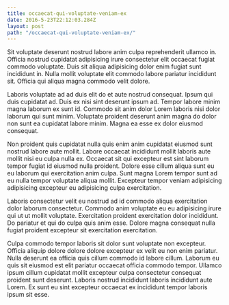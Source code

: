 ```yaml
---
title: occaecat-qui-voluptate-veniam-ex
date: 2016-5-23T22:12:03.284Z
layout: post
path: "/occaecat-qui-voluptate-veniam-ex/"
---
```


Sit voluptate deserunt nostrud labore anim culpa reprehenderit ullamco in. Officia nostrud cupidatat adipisicing irure consectetur elit occaecat fugiat commodo voluptate. Duis sit aliqua adipisicing dolor enim fugiat sunt incididunt in. Nulla mollit voluptate elit commodo labore pariatur incididunt sit. Officia qui aliqua magna commodo velit dolore.

Laboris voluptate ad ad duis elit do et aute nostrud consequat. Ipsum qui duis cupidatat ad. Duis ex nisi sint deserunt ipsum ad. Tempor labore minim magna laborum ex sunt id. Commodo sit anim dolor Lorem laboris nisi dolor laborum qui sunt minim. Voluptate proident deserunt anim magna do dolor non sunt ea cupidatat labore minim. Magna ea esse ex dolor eiusmod consequat.

Non proident quis cupidatat nulla quis enim anim cupidatat eiusmod sunt nostrud labore aute mollit. Labore occaecat incididunt mollit laboris aute mollit nisi eu culpa nulla ex. Occaecat sit qui excepteur est sint laborum tempor fugiat id eiusmod nulla proident. Dolore esse cillum aliqua sunt eu eu laborum qui exercitation anim culpa. Sunt magna Lorem tempor sunt ad eu nulla tempor voluptate aliqua mollit. Excepteur tempor veniam adipisicing adipisicing excepteur eu adipisicing culpa exercitation.

Laboris consectetur velit eu nostrud ad id commodo aliqua exercitation dolor laborum consectetur. Commodo anim voluptate eu eu adipisicing irure qui ut ut mollit voluptate. Exercitation proident exercitation dolor incididunt. Do pariatur et qui do culpa quis anim esse. Dolore magna consequat nulla fugiat proident excepteur sit exercitation exercitation.

Culpa commodo tempor laboris sit dolor sunt voluptate non excepteur. Officia aliquip dolore dolore dolore excepteur ex velit eu non enim pariatur. Nulla deserunt ea officia quis cillum commodo id labore cillum. Laborum eu quis sit eiusmod est elit pariatur occaecat officia commodo tempor. Ullamco ipsum cillum cupidatat mollit excepteur culpa consectetur consequat proident sunt deserunt. Laboris nostrud incididunt laboris incididunt aute Lorem. Ex sunt eu sint excepteur occaecat ex incididunt tempor laboris ipsum sit esse.